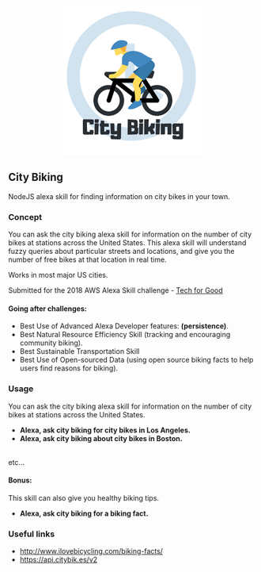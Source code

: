 <p align="center">
    <img src="./assets/city_biking_logo.png" width="300"/>
</p>

City Biking
---
NodeJS alexa skill for finding information on city bikes in your town.

### Concept

You can ask the city biking alexa skill for information on the number of city bikes at stations across the United States.
This alexa skill will understand fuzzy queries about particular streets and locations, and give you the number of free bikes at that location in real time.

Works in most major US cities.

Submitted for the 2018 AWS Alexa Skill challenge - <a href="https://alexatechforgood.devpost.com/">Tech for Good</a>

#### Going after challenges:
* Best Use of Advanced Alexa Developer features: <b>(persistence)</b>.
* Best Natural Resource Efficiency Skill (tracking and encouraging community biking).
* Best Sustainable Transportation Skill
* Best Use of Open-sourced Data (using open source biking facts to help users find reasons for biking).

### Usage
You can ask the city biking alexa skill for information on the number of city bikes at stations across the United States.

* <b>Alexa, ask city biking for city bikes in Los Angeles.</b>
* <b>Alexa, ask city biking about city bikes in Boston.</b>
<br/>
etc...

#### Bonus:
This skill can also give you healthy biking tips.

* <b>Alexa, ask city biking for a biking fact.</b>

### Useful links
* http://www.ilovebicycling.com/biking-facts/
* https://api.citybik.es/v2
